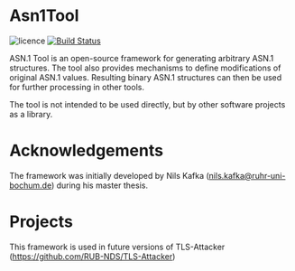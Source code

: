 # Asn1Tool

![licence](https://img.shields.io/badge/License-Apachev2-brightgreen.svg)
[![Build Status](http://hydrogen.cloud.nds.rub.de/buildStatus/icon.svg?job=ASN.1-Tool)](http://hydrogen.cloud.nds.rub.de/job/ASN.1-Tool/)

ASN.1 Tool is an open-source framework for generating arbitrary ASN.1 structures. The tool also provides mechanisms to define modifications of original ASN.1 values. Resulting binary ASN.1 structures can then be used for further processing in other tools.

The tool is not intended to be used directly, but by other software projects as a library.

# Acknowledgements
The framework was initially developed by Nils Kafka (nils.kafka@ruhr-uni-bochum.de) during his master thesis. 

# Projects
This framework is used in future versions of TLS-Attacker (https://github.com/RUB-NDS/TLS-Attacker)
